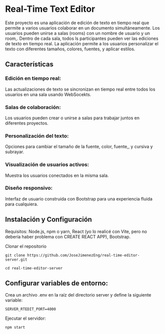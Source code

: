 # Real-Time Text Editor

Este proyecto es una aplicación de edición de texto en tiempo real que permite a varios usuarios colaborar en un documento simultáneamente. Los usuarios pueden unirse a salas (rooms) con un nombre de usuario y un room,. Dentro de cada sala, todos ls participantes pueden ver las ediciones de texto en tiempo real. La aplicación permite a los usuarios personalizar el texto con diferentes tamaños, colores, fuentes, y aplicar estilos.

## Características

### Edición en tiempo real: 
Las actualizaciones de texto se sincronizan en tiempo real entre todos los usuarios en una sala usando WebSocekts.

### Salas de colaboración: 
Los usuarios pueden crear o unirse a salas para trabajar juntos en diferentes proyectos.

### Personalización del texto: 
Opciones para cambiar el tamaño de la fuente, color, fuente,, y cursiva y subrayar.

### Visualización de usuarios activos: 
Muestra los usuarios conectados en la misma sala.

### Diseño responsivo: 
Interfaz de usuario construida con Bootstrap para una experiencia fluida para cualquiera.

## Instalación y Configuración
Requisitos: Node.js, npm o yarn, React (yo lo realicé con Vite, pero no debería haber problema con CREATE REACT APP), Bootstrap.

Clonar el repositorio
```
git clone https://github.com/JoseJimenezEng/real-time-editor-server.git

cd real-time-editor-server
```
## Configurar variables de entorno:
Crea un archivo .env en la raíz del directorio server y define la siguiente variable:
```
SERVER_RTEDIT_PORT=4000
```
Ejecutar el servidor:
```
npm start
```
